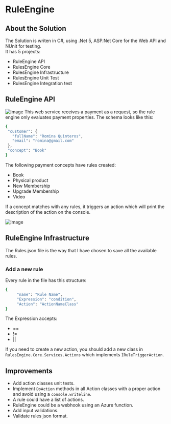 # RuleEngine

## About the Solution

The Solution is writen in C#, using .Net 5, ASP.Net Core for the Web API and NUnit for testing.\
It has 5 projects:
* RuleEngine API
* RulesEngine Core
* RulesEngine Infrastructure
* RulesEngine Unit Test
* RulesEngine Integration test

## RuleEngine API

![image](https://user-images.githubusercontent.com/50177410/145420289-fb1a69cc-ec27-45b4-baca-8adeadc2900b.png)
This web service receives a payment as a request, so the rule engine only evaluates payment properties.
The schema looks like this:
 ```sh
{
  "customer": {
    "fullName": "Romina Quinteros",
    "email": "romina@gmail.com"
  },
  "concept": "Book"
}
 ```
 The following payment concepts have rules created:
 * Book
 * Physical product
 * New Membership
 * Upgrade Membership
 * Video

If a concept matches with any rules, it triggers an action which will print the description of the action on the console.

![image](https://user-images.githubusercontent.com/50177410/145425787-edebfdb1-04f4-4bf5-960a-5da018386b0e.png)

## RuleEngine Infrastructure

The Rules.json file is the way that I have chosen to save all the available rules.
### Add a new rule
Every rule in the file has this structure:
 ```sh
 {
      "name": "Rule Name",
      "Expression": "condition",
      "Action": "ActionNameClass"
 }
 ```
 The Expression accepts: 
 * ==
 * !=
 * ||
 
 If you need to create a new action, you should add a new class in `RulesEngine.Core.Services.Actions` which implements `IRuleTriggerAction`.
 
 ## Improvements
 * Add action classes unit tests.
 * Implement `DoAction` methods in all Action classes with a proper action and avoid using a `console.writeline`.
 * A rule could have a list of actions.
 * RuleEngine could be a webhook using an Azure function.
 * Add input validations.
 * Validate rules json format.

 
